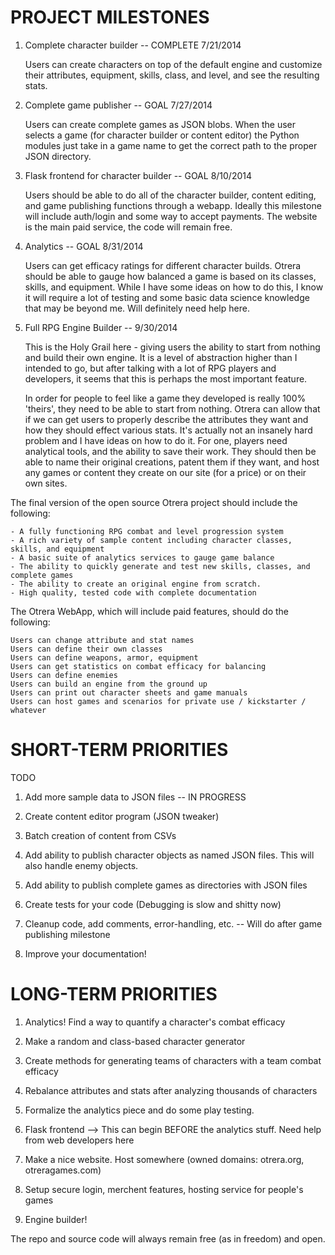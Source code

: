 PROJECT MILESTONES
==================

1. Complete character builder -- COMPLETE 7/21/2014

	Users can create characters on top of the default engine and customize their
	attributes, equipment, skills, class, and level, and see the resulting stats.

2. Complete game publisher -- GOAL 7/27/2014

	Users can create complete games as JSON blobs. When the user selects a game
	(for character builder or content editor) the Python modules just take in
	a game name to get the correct path to the proper JSON directory.

3. Flask frontend for character builder -- GOAL 8/10/2014

	Users should be able to do all of the character builder, content editing,
	and game publishing functions through a webapp. Ideally this milestone
	will include auth/login and some way to accept payments. The website is the
	main paid service, the code will remain free.

4. Analytics -- GOAL 8/31/2014

	Users can get efficacy ratings for different character builds. Otrera should
	be able to gauge how balanced a game is based on its classes, skills, and
	equipment. While I have some ideas on how to do this, I know it will require
	a lot of testing and some basic data science knowledge that may be beyond me.
	Will definitely need help here.

5. Full RPG Engine Builder -- 9/30/2014

	This is the Holy Grail here - giving users the ability to start from nothing
	and build their own engine. It is a level of abstraction higher than I intended
	to go, but after talking with a lot of RPG players and developers, it seems that
	this is perhaps the most important feature.
	
	In order for people to feel like a game they developed is really 100% 'theirs',
	they need to be able to start from nothing. Otrera can allow that if we can
	get users to properly describe the attributes they want and how they should
	effect various stats. It's actually not an insanely hard problem and I have ideas
	on how to do it. For one, players need analytical tools, and the ability to save
	their work. They should then be able to name their original creations, patent them
	if they want, and host any games or content they create on our site (for a price)
	or on their own sites.

The final version of the open source Otrera project should include the following:

	- A fully functioning RPG combat and level progression system
	- A rich variety of sample content including character classes, skills, and equipment
	- A basic suite of analytics services to gauge game balance
	- The ability to quickly generate and test new skills, classes, and complete games
	- The ability to create an original engine from scratch.
	- High quality, tested code with complete documentation

The Otrera WebApp, which will include paid features, should do the following:

	Users can change attribute and stat names
	Users can define their own classes
	Users can define weapons, armor, equipment
	Users can get statistics on combat efficacy for balancing
	Users can define enemies
	Users can build an engine from the ground up
	Users can print out character sheets and game manuals
	Users can host games and scenarios for private use / kickstarter / whatever

SHORT-TERM PRIORITIES
=====================
	
TODO

1. Add more sample data to JSON files -- IN PROGRESS

2. Create content editor program (JSON tweaker)

3. Batch creation of content from CSVs

4. Add ability to publish character objects as named JSON files. This will also handle enemy objects.

5. Add ability to publish complete games as directories with JSON files

6. Create tests for your code (Debugging is slow and shitty now)

7. Cleanup code, add comments, error-handling, etc. -- Will do after game publishing milestone

8. Improve your documentation!

LONG-TERM PRIORITIES
====================

1. Analytics! Find a way to quantify a character's combat efficacy

2. Make a random and class-based character generator

3. Create methods for generating teams of characters with a team combat efficacy

4. Rebalance attributes and stats after analyzing thousands of characters

5. Formalize the analytics piece and do some play testing.

6. Flask frontend --> This can begin BEFORE the analytics stuff. Need help from web developers here

7. Make a nice website. Host somewhere (owned domains: otrera.org, otreragames.com)

8. Setup secure login, merchent features, hosting service for people's games

9. Engine builder!

The repo and source code will always remain free (as in freedom) and open.
